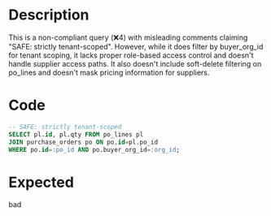 # Description
This is a non-compliant query (❌4) with misleading comments claiming "SAFE: strictly tenant-scoped". However, while it does filter by buyer_org_id for tenant scoping, it lacks proper role-based access control and doesn't handle supplier access paths. It also doesn't include soft-delete filtering on po_lines and doesn't mask pricing information for suppliers.

# Code
```sql
-- SAFE: strictly tenant-scoped
SELECT pl.id, pl.qty FROM po_lines pl
JOIN purchase_orders po ON po.id=pl.po_id
WHERE po.id=:po_id AND po.buyer_org_id=:org_id;
```

# Expected
bad